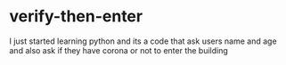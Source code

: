 # verify-then-enter
I just started learning python and its a code that ask users name and age and also ask if they have corona or not to enter the building

